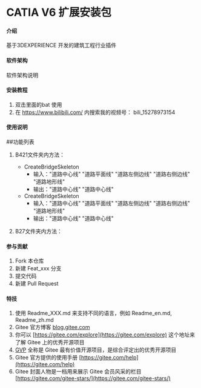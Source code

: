 # CATIA V6 扩展安装包

#### 介绍
基于3DEXPERIENCE 开发的建筑工程行业插件

#### 软件架构
软件架构说明


#### 安装教程

1.  双击里面的bat 使用
2.	在 https://www.bilibili.com/ 内搜索我的视频号：  bili_15278973154

#### 使用说明

##功能列表

1.	B421文件夹内方法：
	* CreateBridgeSkeleton
    	* 输入："道路中心线"	"道路平面线" "道路左侧边线" "道路右侧边线" "道路地形线" 
    	* 输出："道路中心线"  "道路中心线"
    * CreateBridgeSkeleton
        * 输入："道路中心线"	"道路平面线" "道路左侧边线" "道路右侧边线" "道路地形线" 
    	* 输出："道路中心线"  "道路中心线"

2.	B27文件夹内方法：


#### 参与贡献

1.  Fork 本仓库
2.  新建 Feat_xxx 分支
3.  提交代码
4.  新建 Pull Request


#### 特技

1.  使用 Readme\_XXX.md 来支持不同的语言，例如 Readme\_en.md, Readme\_zh.md
2.  Gitee 官方博客 [blog.gitee.com](https://blog.gitee.com)
3.  你可以 [https://gitee.com/explore](https://gitee.com/explore) 这个地址来了解 Gitee 上的优秀开源项目
4.  [GVP](https://gitee.com/gvp) 全称是 Gitee 最有价值开源项目，是综合评定出的优秀开源项目
5.  Gitee 官方提供的使用手册 [https://gitee.com/help](https://gitee.com/help)
6.  Gitee 封面人物是一档用来展示 Gitee 会员风采的栏目 [https://gitee.com/gitee-stars/](https://gitee.com/gitee-stars/)
